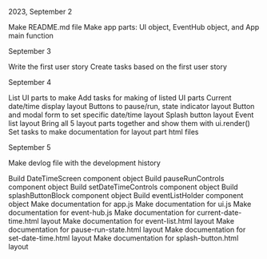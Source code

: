   2023, September 2

Make README.md file
Make app parts: UI object, EventHub object, and App main function

  September 3

Write the first user story
Create tasks based on the first user story

  September 4

List UI parts to make
Add tasks for making of listed UI parts
Current date/time display layout
Buttons to pause/run, state indicator layout
Button and modal form to set specific date/time layout
Splash button layout
Event list layout
Bring all 5 layout parts together and show them with ui.render()
Set tasks to make documentation for layout part html files

  September 5

Make devlog file with the development history




Build DateTimeScreen component object
Build pauseRunControls component object
Build setDateTimeControls component object
Build splashButtonBlock component object
Build eventListHolder component object
Make documentation for app.js
Make documentation for ui.js
Make documentation for event-hub.js
Make documentation for current-date-time.html layout
Make documentation for event-list.html layout
Make documentation for pause-run-state.html layout
Make documentation for set-date-time.html layout
Make documentation for splash-button.html layout
